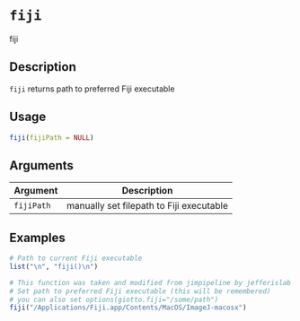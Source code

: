 # `fiji`

fiji


## Description

`fiji` returns path to preferred Fiji executable


## Usage

```r
fiji(fijiPath = NULL)
```


## Arguments

Argument      |Description
------------- |----------------
`fijiPath`     |     manually set filepath to Fiji executable


## Examples

```r
# Path to current Fiji executable
list("\n", "fiji()\n")

# This function was taken and modified from jimpipeline by jefferislab #
# Set path to preferred Fiji executable (this will be remembered)
# you can also set options(giotto.fiji="/some/path")
fiji("/Applications/Fiji.app/Contents/MacOS/ImageJ-macosx")
```


